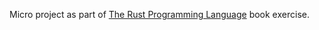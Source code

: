 Micro project as part of [The Rust Programming Language](https://doc.rust-lang.org/book/ch12-00-an-io-project.html) book exercise.
